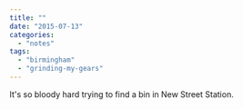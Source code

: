 ```yaml
---
title: ""
date: "2015-07-13"
categories: 
  - "notes"
tags: 
  - "birmingham"
  - "grinding-my-gears"
---
```


It's so bloody hard trying to find a bin in New Street Station.
